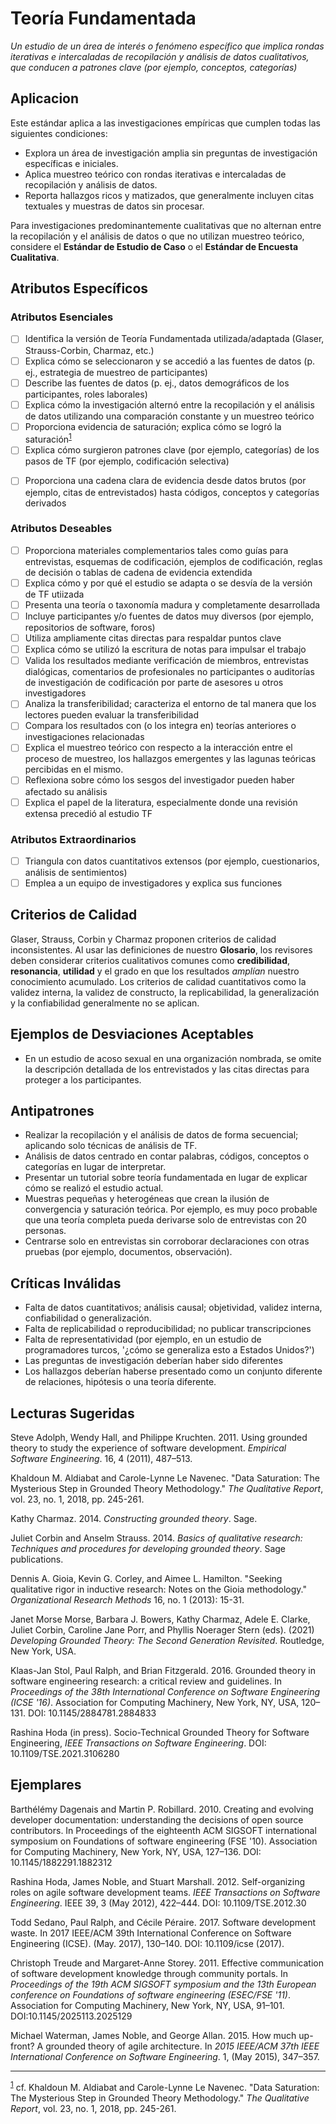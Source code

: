 ﻿# Teoría Fundamentada
<standard name="Grounded Theory">



*<desc>Un estudio de un área de interés o fenómeno específico que implica rondas 
iterativas e intercaladas de recopilación y análisis de datos cualitativos, 
que conducen a patrones clave (por ejemplo, conceptos, categorías)</desc>*
                                                                  

## Aplicacion 

Este estándar aplica a las investigaciones empíricas que cumplen todas 
las siguientes condiciones:

-   Explora un área de investigación amplia sin preguntas de investigación 
    específicas e iniciales.
-   Aplica muestreo teórico con rondas iterativas e intercaladas de 
    recopilación y análisis de datos.
-   Reporta hallazgos ricos y matizados, que generalmente incluyen citas 
    textuales y muestras de datos sin procesar.

Para investigaciones predominantemente cualitativas que no alternan entre la 
recopilación y el análisis de datos o que no utilizan muestreo teórico, 
considere el **Estándar de Estudio de Caso** o el **Estándar de Encuesta Cualitativa**.

## Atributos Específicos

### Atributos Esenciales
<checklist name="Essential">

<intro>


<method>

- [ ]	Identifica la versión de Teoría Fundamentada utilizada/adaptada (Glaser, Strauss-Corbin, Charmaz, etc.)
- [ ]   Explica cómo se seleccionaron y se accedió a las fuentes de datos (p. ej., estrategia de muestreo de participantes)
- [ ]   Describe las fuentes de datos (p. ej., datos demográficos de los participantes, roles laborales)
- [ ]   Explica cómo la investigación alternó entre la recopilación y el análisis de datos utilizando una comparación constante y un muestreo teórico
- [ ]   Proporciona evidencia de saturación; explica cómo se logró la saturación<sup>[1](#myfootnote1)</sup> 
- [ ]   Explica cómo surgieron patrones clave (por ejemplo, categorías) de los pasos de TF (por ejemplo, codificación selectiva)
    
<results>

- [ ]   Proporciona una cadena clara de evidencia desde datos brutos (por ejemplo, citas de entrevistados) hasta códigos, conceptos y categorías derivados

<discussion>

<other>
  
</checklist>
     
### Atributos Deseables
<checklist name="Desirable">

- [ ]   Proporciona materiales complementarios tales como guías para entrevistas, esquemas de codificación, ejemplos de codificación, reglas de decisión o tablas de cadena de evidencia extendida
- [ ]   Explica cómo y por qué el estudio se adapta o se desvía de la versión de TF utiizada
- [ ]   Presenta una teoría o taxonomía madura y completamente desarrollada
- [ ]   Incluye participantes y/o fuentes de datos muy diversos (por ejemplo, repositorios de software, foros)
- [ ]   Utiliza ampliamente citas directas para respaldar puntos clave
- [ ]   Explica cómo se utilizó la escritura de notas para impulsar el trabajo
- [ ]   Valida los resultados mediante verificación de miembros, entrevistas dialógicas, comentarios de profesionales no participantes o auditorías de investigación de codificación por parte de asesores u otros investigadores
- [ ]   Analiza la transferibilidad; caracteriza el entorno de tal manera que los lectores pueden evaluar la transferibilidad
- [ ]   Compara los resultados con (o los integra en) teorías anteriores o investigaciones relacionadas
- [ ]   Explica el muestreo teórico con respecto a la interacción entre el proceso de muestreo, los hallazgos emergentes y las lagunas teóricas percibidas en el mismo.
- [ ]   Reflexiona sobre cómo los sesgos del investigador pueden haber afectado su análisis
- [ ]   Explica el papel de la literatura, especialmente donde una revisión extensa precedió al estudio TF
</checklist>
     
### Atributos Extraordinarios
<checklist name="Extraordinary">

- [ ]   Triangula con datos cuantitativos extensos (por ejemplo, cuestionarios, análisis de sentimientos)
- [ ]   Emplea a un equipo de investigadores y explica sus funciones
</checklist>

## Criterios de Calidad

Glaser, Strauss, Corbin y Charmaz proponen criterios de calidad inconsistentes. 
Al usar las definiciones de nuestro **Glosario**, los revisores deben considerar
criterios cualitativos comunes como **credibilidad**, **resonancia**, **utilidad**
y el grado en que los resultados *amplían* nuestro conocimiento acumulado. 
Los criterios de calidad cuantitativos como la validez interna, la validez de 
constructo, la replicabilidad, la generalización y la confiabilidad generalmente 
no se aplican.

## Ejemplos de Desviaciones Aceptables 

-   En un estudio de acoso sexual en una organización nombrada, se omite la 
    descripción detallada de los entrevistados y las citas directas para proteger 
    a los participantes.

## Antipatrones

-   Realizar la recopilación y el análisis de datos de forma secuencial; aplicando 
    solo técnicas de análisis de TF.
-   Análisis de datos centrado en contar palabras, códigos, conceptos o 
    categorías en lugar de interpretar.
-   Presentar un tutorial sobre teoría fundamentada en lugar de explicar cómo 
    se realizó el estudio actual.
-   Muestras pequeñas y heterogéneas que crean la ilusión de convergencia y saturación
    teórica. Por ejemplo, es muy poco probable que una teoría completa pueda derivarse 
    solo de entrevistas con 20 personas.
-   Centrarse solo en entrevistas sin corroborar declaraciones con otras pruebas 
    (por ejemplo, documentos, observación).

## Críticas Inválidas

-   Falta de datos cuantitativos; análisis causal; objetividad, validez interna,
    confiabilidad o generalización.
-   Falta de replicabilidad o reproducibilidad; no publicar transcripciones
-   Falta de representatividad (por ejemplo, en un estudio de programadores turcos, 
    '¿cómo se generaliza esto a Estados Unidos?')
-   Las preguntas de investigación deberían haber sido diferentes
-   Los hallazgos deberían haberse presentado como un conjunto diferente de 
    relaciones, hipótesis o una teoría diferente.

## Lecturas Sugeridas 

Steve Adolph, Wendy Hall, and Philippe Kruchten. 2011. Using grounded
theory to study the experience of software development. *Empirical
Software Engineering*. 16, 4 (2011), 487–513.
    
Khaldoun M. Aldiabat and Carole-Lynne Le Navenec. "Data Saturation: The Mysterious Step in Grounded Theory Methodology." _The Qualitative Report_, vol. 23, no. 1, 2018, pp. 245-261.    

Kathy Charmaz. 2014. *Constructing grounded theory*. Sage.

Juliet Corbin and Anselm Strauss. 2014. *Basics of qualitative research: Techniques and procedures for developing grounded theory*. Sage publications.

Dennis A. Gioia, Kevin G. Corley, and Aimee L. Hamilton. "Seeking qualitative rigor in inductive research: Notes on the Gioia methodology." _Organizational Research Methods_ 16, no. 1 (2013): 15-31.

Janet Morse Morse, Barbara J. Bowers, Kathy Charmaz, Adele E. Clarke, Juliet Corbin, Caroline Jane Porr, and Phyllis Noerager Stern (eds). (2021) _Developing Grounded Theory: The Second Generation Revisited_. Routledge, New York, USA.

Klaas-Jan Stol, Paul Ralph, and Brian Fitzgerald. 2016. Grounded theory
in software engineering research: a critical review and guidelines. In
*Proceedings of the 38th International Conference on Software
Engineering (ICSE '16)*. Association for Computing Machinery, New York,
NY, USA, 120–131. DOI: 10.1145/2884781.2884833
    
Rashina Hoda (in press). Socio-Technical Grounded Theory for Software Engineering, *IEEE Transactions on Software Engineering*.
DOI: 10.1109/TSE.2021.3106280

## Ejemplares

Barthélémy Dagenais and Martin P. Robillard. 2010. Creating and evolving
developer documentation: understanding the decisions of open source
contributors. In Proceedings of the eighteenth ACM SIGSOFT international
symposium on Foundations of software engineering (FSE '10). Association
for Computing Machinery, New York, NY, USA, 127–136. DOI:
10.1145/1882291.1882312

Rashina Hoda, James Noble, and Stuart Marshall. 2012. Self-organizing
roles on agile software development teams. *IEEE Transactions on
Software Engineering*. IEEE 39, 3 (May 2012), 422–444. DOI:
10.1109/TSE.2012.30

Todd Sedano, Paul Ralph, and Cécile Péraire. 2017. Software development
waste. In 2017 IEEE/ACM 39th International Conference on Software
Engineering (ICSE). (May. 2017), 130–140. DOI: 10.1109/icse (2017).

Christoph Treude and Margaret-Anne Storey. 2011. Effective communication
of software development knowledge through community portals. In
*Proceedings of the 19th ACM SIGSOFT symposium and the 13th European
conference on Foundations of software engineering (ESEC/FSE '11)*.
Association for Computing Machinery, New York, NY, USA, 91–101.
DOI:10.1145/2025113.2025129

Michael Waterman, James Noble, and George Allan. 2015. How much
up-front? A grounded theory of agile architecture. In *2015 IEEE/ACM
37th IEEE International Conference on Software Engineering*. 1, (May
2015), 347–357.
    
---
<footnote><sup>[1](#myfootnote1)</sup> cf. Khaldoun M. Aldiabat and Carole-Lynne Le Navenec. "Data Saturation: The Mysterious Step in Grounded Theory Methodology." _The Qualitative Report_, vol. 23, no. 1, 2018, pp. 245-261.</footnote><br>    
</standard>
